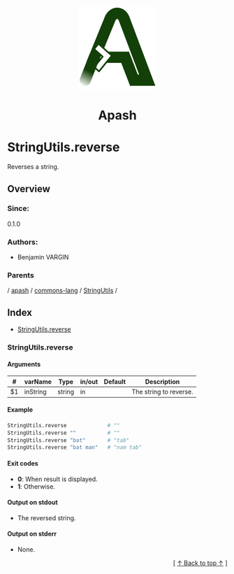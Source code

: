 
<div align='center' id='apash-top'>
  <a href='https://github.com/hastec-fr/apash'>
    <img alt='apash-logo' src='../../../../../../assets/apash-logo.svg'/>
  </a>

  # Apash
</div>

# StringUtils.reverse

Reverses a string.

## Overview

### Since:
0.1.0

### Authors:
* Benjamin VARGIN

### Parents
<!-- apash.parentBegin -->
[](../../../../.md) / [apash](../../../apash.md) / [commons-lang](../../commons-lang.md) / [StringUtils](../StringUtils.md) / 
<!-- apash.parentEnd -->

## Index

* [StringUtils.reverse](#stringutilsreverse)

### StringUtils.reverse

#### Arguments
| #      | varName        | Type          | in/out   | Default    | Description                           |
|--------|----------------|---------------|----------|------------|---------------------------------------|
| $1     | inString       | string        | in       |            | The string to reverse.                |

#### Example

```bash
StringUtils.reverse             # ""
StringUtils.reverse ""          # ""
StringUtils.reverse "bat"       # "tab"
StringUtils.reverse "bat man"   # "nam tab"
```

#### Exit codes

* **0**: When result is displayed.
* **1**: Otherwise.

#### Output on stdout

* The reversed string.

#### Output on stderr

* None.


  <div align='right'>[ <a href='#apash-top'>↑ Back to top ↑</a> ]</div>

